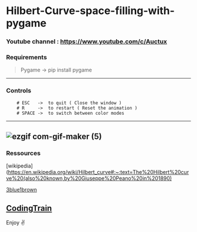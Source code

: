 # Hilbert-Curve-space-filling-with-pygame

### Youtube channel : https://www.youtube.com/c/Auctux

### Requirements
>Pygame -> pip install pygame
---
### Controls
        # ESC   ->  to quit ( Close the window )
        # R     ->  to restart ( Reset the animation )
        # SPACE ->  to switch between color modes
---
![ezgif com-gif-maker (5)](https://user-images.githubusercontent.com/48150537/132804952-30d7107a-2461-49e1-9b63-467ea23ace8e.gif)
---
### Ressources

[wikipedia](https://en.wikipedia.org/wiki/Hilbert_curve#:~:text=The%20Hilbert%20curve%20(also%20known,by%20Giuseppe%20Peano%20in%201890)

[3blue1brown](https://www.youtube.com/watch?v=3s7h2MHQtxc)

[CodingTrain](https://www.youtube.com/watch?v=dSK-MW-zuAc)
---
Enjoy ✌️
